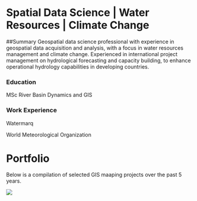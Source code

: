 # Spatial Data Science | Water Resources | Climate Change
##Summary
Geospatial data science professional with experience in geospatial data acquisition and analysis, with a focus in water resources management and climate change. Experienced in international project management on hydrological forecasting and capacity building, to enhance operational hydrology capabilities in developing countries. 
### Education
MSc River Basin Dynamics and GIS

### Work Experience
Watermarq

World Meteorological Organization

# Portfolio
Below is a compilation of selected GIS maaping projects over the past 5 years. 






![](assets/lake_Gneva.png)
